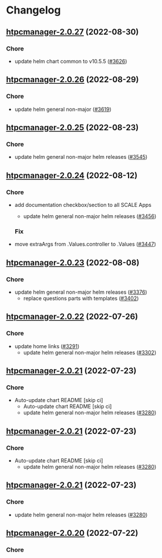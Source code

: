 # Changelog



## [htpcmanager-2.0.27](https://github.com/truecharts/charts/compare/htpcmanager-2.0.26...htpcmanager-2.0.27) (2022-08-30)

### Chore

- update helm chart common to v10.5.5 ([#3626](https://github.com/truecharts/charts/issues/3626))




## [htpcmanager-2.0.26](https://github.com/truecharts/charts/compare/htpcmanager-2.0.25...htpcmanager-2.0.26) (2022-08-29)

### Chore

- update helm general non-major ([#3619](https://github.com/truecharts/charts/issues/3619))




## [htpcmanager-2.0.25](https://github.com/truecharts/charts/compare/htpcmanager-2.0.24...htpcmanager-2.0.25) (2022-08-23)

### Chore

- update helm general non-major helm releases ([#3545](https://github.com/truecharts/charts/issues/3545))




## [htpcmanager-2.0.24](https://github.com/truecharts/charts/compare/htpcmanager-2.0.23...htpcmanager-2.0.24) (2022-08-12)

### Chore

- add documentation checkbox/section to all SCALE Apps
  - update helm general non-major helm releases ([#3456](https://github.com/truecharts/charts/issues/3456))

  ### Fix

- move extraArgs from .Values.controller to .Values ([#3447](https://github.com/truecharts/charts/issues/3447))




## [htpcmanager-2.0.23](https://github.com/truecharts/charts/compare/htpcmanager-2.0.22...htpcmanager-2.0.23) (2022-08-08)

### Chore

- update helm general non-major helm releases ([#3376](https://github.com/truecharts/charts/issues/3376))
  - replace questions parts with templates ([#3402](https://github.com/truecharts/charts/issues/3402))




## [htpcmanager-2.0.22](https://github.com/truecharts/apps/compare/htpcmanager-2.0.21...htpcmanager-2.0.22) (2022-07-26)

### Chore

- update home links ([#3291](https://github.com/truecharts/apps/issues/3291))
  - update helm general non-major helm releases ([#3302](https://github.com/truecharts/apps/issues/3302))




## [htpcmanager-2.0.21](https://github.com/truecharts/apps/compare/htpcmanager-2.0.20...htpcmanager-2.0.21) (2022-07-23)

### Chore

- Auto-update chart README [skip ci]
  - Auto-update chart README [skip ci]
  - update helm general non-major helm releases ([#3280](https://github.com/truecharts/apps/issues/3280))




## [htpcmanager-2.0.21](https://github.com/truecharts/apps/compare/htpcmanager-2.0.20...htpcmanager-2.0.21) (2022-07-23)

### Chore

- Auto-update chart README [skip ci]
  - update helm general non-major helm releases ([#3280](https://github.com/truecharts/apps/issues/3280))




## [htpcmanager-2.0.21](https://github.com/truecharts/apps/compare/htpcmanager-2.0.20...htpcmanager-2.0.21) (2022-07-23)

### Chore

- update helm general non-major helm releases ([#3280](https://github.com/truecharts/apps/issues/3280))




## [htpcmanager-2.0.20](https://github.com/truecharts/apps/compare/htpcmanager-2.0.18...htpcmanager-2.0.20) (2022-07-22)

### Chore

